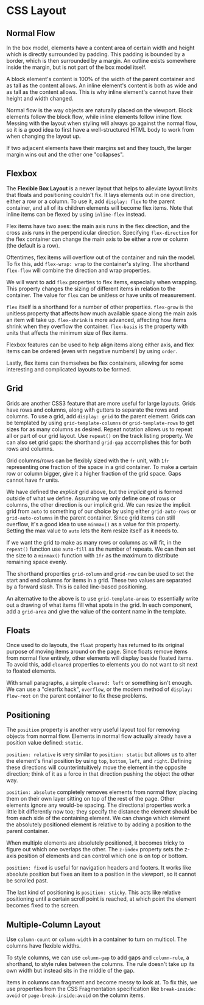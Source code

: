 # CSS Layout

## Normal Flow
In the box model, elements have a content area of certain width and height which is directly surrounded by padding. This padding is bounded by a border, which is then surrounded by a margin. An outline exists somewhere inside the margin, but is not part of the box model itself.

A block element's content is 100% of the width of the parent container and as tall as the content allows. An inline element's content is both as wide and as tall as the content allows. This is why inline element's cannot have their height and width changed.

Normal flow is the way objects are naturally placed on the viewport. Block elements follow the block flow, while inline elements follow inline flow. Messing with the layout when styling will always go against the normal flow, so it is a good idea to first have a well-structured HTML body to work from when changing the layout up.

If two adjacent elements have their margins set and they touch, the larger margin wins out and the other one "collapses".

## Flexbox
The **Flexible Box Layout** is a newer layout that helps to alleviate layout limits that floats and positioning couldn't fix. It lays elements out in one direction, either a row or a column. To use it, add `display: flex` to the parent container, and all of its children elements will become flex items. Note that inline items can be flexed by using `inline-flex` instead.

Flex items have two axes: the main axis runs in the flex direction, and the cross axis runs in the perpendicular direction. Specifying `flex-direction` for the flex container can change the main axis to be either a row or column (the default is a row).

Oftentimes, flex items will overflow out of the container and ruin the model. To fix this, add `flex-wrap: wrap` to the container's styling. The shorthand `flex-flow` will combine the direction and wrap properties.

We will want to add `flex` properties to flex items, especially when wrapping. This property changes the sizing of different items in relation to the container. The value for `flex` can be unitless or have units of measurement.

`flex` itself is a shorthand for a number of other properties. `flex-grow` is the unitless property that affects how much available space along the main axis an item will take up. `flex-shrink` is more advanced, affecting how items shrink when they overflow the container. `flex-basis` is the property with units that affects the minimum size of flex items.

Flexbox features can be used to help align items along either axis, and flex items can be ordered (even with negative numbers!) by using `order`.

Lastly, flex items can themselves be flex containers, allowing for some interesting and complicated layouts to be formed.

## Grid
Grids are another CSS3 feature that are more useful for large layouts. Grids have rows and columns, along with gutters to separate the rows and columns. To use a grid, add `display: grid` to the parent element. Grids can be templated by using `grid-template-columns` or `grid-template-rows` to get sizes for as many columns as desired. Repeat notation allows us to repeat all or part of our grid layout. Use `repeat()` on the track listing property. We can also set grid gaps: the shorthand `grid-gap` accomplishes this for both rows and columns.

Grid columns/rows can be flexibly sized with the `fr` unit, with `1fr` representing one fraction of the space in a grid container. To make a certain row or column bigger, give it a higher fraction of the grid space. Gaps cannot have `fr` units.

We have defined the *explicit* grid above, but the *implicit* grid is formed outside of what we define. Assuming we only define one of rows or columns, the other direction is our implicit grid. We can resize the implicit grid from `auto` to something of our choice by using either `grid-auto-rows` or `grid-auto-columns` in the parent container. Since grid items can still overflow, it's a good idea to use `minmax()` as a value for this property. Setting the max value to `auto` lets the item resize itself as it needs to.

If we want the grid to make as many rows or columns as will fit, in the `repeat()` function use `auto-fill` as the number of repeats. We can then set the size to a `minmax()` function with `1fr` as the maximum to distribute remaining space evenly.

The shorthand properties `grid-column` and `grid-row` can be used to set the start and end columns for items in a grid. These two values are separated by a forward slash. This is called line-based positioning.

An alternative to the above is to use `grid-template-areas` to essentially write out a drawing of what items fill what spots in the grid. In each component, add a `grid-area` and give the value of the content name in the template.

## Floats
Once used to do layouts, the `float` property has returned to its original purpose of moving items around on the page. Since floats remove items from normal flow entirely, other elements will display beside floated items. To avoid this, add `cleared` properties to elements you do not want to sit next to floated elements.

With small paragraphs, a simple `cleared: left` or something isn't enough. We can use a "clearfix hack", `overflow`, or the modern method of `display: flow-root` on the parent container to fix these problems.

## Positioning
The `position` property is another very useful layout tool for removing objects from normal flow. Elements in normal flow actually already have a position value defined: `static`. 

`position: relative` is very similar to `position: static` but allows us to alter the element's final position by using `top`, `bottom`, `left`, and `right`. Defining these directions will counterintuitively move the element in the opposite direction; think of it as a force in that direction pushing the object the other way.

`position: absolute` completely removes elements from normal flow, placing them on their own layer sitting on top of the rest of the page. Other elements ignore any would-be spacing. The directional properties work a little bit differently now too; they specify the distance the element should be from each side of the containing element. We can change which element the absolutely positioned element is relative to by adding a position to the parent container.

When multiple elements are absolutely positioned, it becomes tricky to figure out which one overlaps the other. The `z-index` property sets the z-axis position of elements and can control which one is on top or bottom.

`position: fixed` is useful for navigation headers and footers. It works like absolute position but fixes an item to a position in the viewport, so it cannot be scrolled past. 

The last kind of positioning is `position: sticky`. This acts like relative positioning until a certain scroll point is reached, at which point the element becomes fixed to the screen.

## Multiple-Column Layout
Use `column-count` or `column-width` in a container to turn on multicol. The columns have flexible widths.

To style columns, we can use `column-gap` to add gaps and `column-rule`, a shorthand, to style rules between the columns. The rule doesn't take up its own width but instead sits in the middle of the gap.

Items in columns can fragment and become messy to look at. To fix this, we use properties from the CSS Fragmentation specification like `break-inside: avoid` or `page-break-inside:avoid` on the column items.